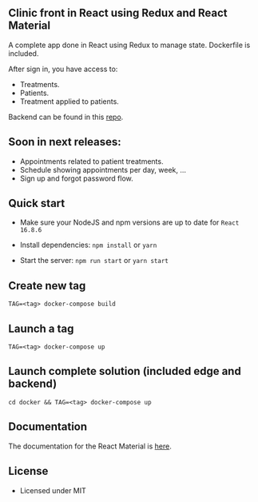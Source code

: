 ## Clinic front in React using Redux and React Material 

A complete app done in React using Redux to manage state. Dockerfile is included.

After sign in, you have access to:

- Treatments.
- Patients.
- Treatment applied to patients. 

Backend can be found in this [repo](https://github.com/jahs-es/clinic-backend). 

## Soon in next releases:

- Appointments related to patient treatments. 
- Schedule showing appointments per day, week, ...
- Sign up and forgot password flow. 

## Quick start

- Make sure your NodeJS and npm versions are up to date for `React 16.8.6`

- Install dependencies: `npm install` or `yarn`

- Start the server: `npm run start` or `yarn start`

## Create new tag

 `TAG=<tag> docker-compose build`

## Launch a tag

 `TAG=<tag> docker-compose up`

## Launch complete solution (included edge and backend)

 `cd docker && TAG=<tag> docker-compose up`

## Documentation

The documentation for the React Material is [here](https://material-ui.com/).

## License

- Licensed under MIT
